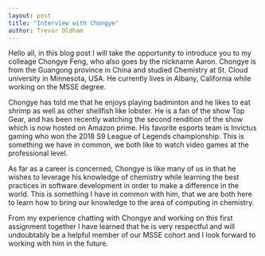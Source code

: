 ```yaml
---
layout: post
title: "Interview with Chongye"
author: Trevor Oldham
---
```


Hello all, in this blog post I will take the opportunity to introduce you to my colleage Chongye Feng, who also goes by the nickname Aaron. Chongye is from the Guangong province in China and studied Chemistry at St. Cloud university in Minnesota, USA. He currently lives in Albany, California while working on the MSSE degree. 

Chongye has told me that he enjoys playing badminton and he likes to eat shrimp as well as other shellfish like lobster. He is a fan of the show Top Gear, and has been recently watching the second rendition of the show which is now hosted on Amazon prime. His favorite esports team is Invictus gaming who won the 2018 S9 League of Legends championship. This is something we have in common, we both like to watch video games at the professional level.

As far as a career is concerned, Chongye is like many of us in that he wishes to leverage his knowledge of chemistry while learning the best practices in software development in order to make a difference in the world. This is something I have in common with him, that we are both here to learn how to bring our knowledge to the area of computing in chemistry.

From my experience chatting with Chongye and working on this first assignment together I have learned that he is very respectful and will undoubtably be a helpful member of our MSSE cohort and I look forward to working with him in the future.

